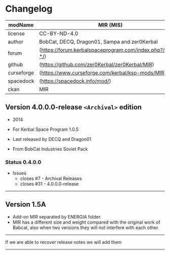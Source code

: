 # Changelog  
  
| modName    | MIR (MIS)                                                   |
| ---------- | ----------------------------------------------------------- |
| license    | CC-BY-ND-4.0                                                |
| author     | BobCat, DECQ, Dragon01, Sampa and zer0Kerbal                |
| forum      | (https://forum.kerbalspaceprogram.com/index.php?/topic/-*/) |
| github     | (https://github.com/zer0Kerbal/zer0Kerbal/MIR)              |
| curseforge | (https://www.curseforge.com/kerbal/ksp-mods/MIR)            |
| spacedock  | (https://spacedock.info/mod/)                               |
| ckan       | MIR                                                         |

## Version 4.0.0.0-release `<Archival>` edition

* 2014
* For Kerbal Space Program 1.0.5

* Last released by DECQ and Dragon01
* From BobCat Industries Soviet Pack

### Status 0.4.0.0

* Issues
  * closes #7 - Archival Releases
  * closes #31 - 4.0.0.0-release

---

## Version 1.5A

* Add-on MIR separated by ENERGIA folder.
* MIR has a different size and weight compared with the original work of Babcat, also when  two versions they will not interfere with each other.

---

If we are able to recover release notes we will add them

---
